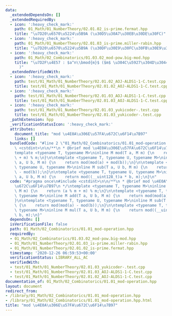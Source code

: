 ```yaml
---
data:
  _extendedDependsOn: []
  _extendedRequiredBy:
  - icon: ':heavy_check_mark:'
    path: 01_Math/01_NumberTheory/02.01.02_is-prime.fermat.hpp
    title: "\u7D20\u6570\u5224\u5B9A (\u30D5\u30A7\u30EB\u30DE\u30FC)"
  - icon: ':heavy_check_mark:'
    path: 01_Math/01_NumberTheory/02.01.03_is-prime.miller-rabin.hpp
    title: "\u7D20\u6570\u5224\u5B9A (\u30DF\u30E9\u30FC\u30FB\u30E9\u30D3\u30F3)"
  - icon: ':heavy_check_mark:'
    path: 01_Math/02_Combinatorics/01.03.02_mod-pow.big-mod.hpp
    title: "\u7D2F\u4E57 : $a^n\\bmod{m}$ ($m$ \u304C\u5927\u304D\u3044\u5834\u5408\
      )"
  _extendedVerifiedWith:
  - icon: ':heavy_check_mark:'
    path: test/01_Math/01_NumberTheory/02.01.02_AOJ-ALDS1-1-C.test.cpp
    title: test/01_Math/01_NumberTheory/02.01.02_AOJ-ALDS1-1-C.test.cpp
  - icon: ':heavy_check_mark:'
    path: test/01_Math/01_NumberTheory/02.01.03_AOJ-ALDS1-1-C.test.cpp
    title: test/01_Math/01_NumberTheory/02.01.03_AOJ-ALDS1-1-C.test.cpp
  - icon: ':heavy_check_mark:'
    path: test/01_Math/01_NumberTheory/02.01.03_yukicoder-.test.cpp
    title: test/01_Math/01_NumberTheory/02.01.03_yukicoder-.test.cpp
  _pathExtension: hpp
  _verificationStatusIcon: ':heavy_check_mark:'
  attributes:
    document_title: "mod \u4E0A\u306E\u57FA\u672C\u6F14\u7B97"
    links: []
  bundledCode: "#line 2 \"01_Math/02_Combinatorics/01.01_mod-operation.hpp\"\n#include\
    \ <cstdint>\n\n/**\n * @brief mod \u4E0A\u306E\u57FA\u672C\u6F14\u7B97\n */\n\
    template <typename T, typename M>\ninline M mod(T a, M m) {\n    return (a % m\
    \ + m) % m;\n}\n\ntemplate <typename T, typename U, typename M>\ninline M add(T\
    \ a, U b, M m) {\n    return mod(mod(a) + mod(b));\n}\n\ntemplate <typename T,\
    \ typename U, typename M>\ninline M sub(T a, U b, M m) {\n    return mod(mod(a)\
    \ - mod(b));\n}\n\ntemplate <typename T, typename U, typename M>\ninline M mul(T\
    \ a, U b, M m) {\n    return mod((__uint128_t)a * b, m);\n}\n"
  code: "#pragma once\n#include <cstdint>\n\n/**\n * @brief mod \u4E0A\u306E\u57FA\
    \u672C\u6F14\u7B97\n */\ntemplate <typename T, typename M>\ninline M mod(T a,\
    \ M m) {\n    return (a % m + m) % m;\n}\n\ntemplate <typename T, typename U,\
    \ typename M>\ninline M add(T a, U b, M m) {\n    return mod(mod(a) + mod(b));\n\
    }\n\ntemplate <typename T, typename U, typename M>\ninline M sub(T a, U b, M m)\
    \ {\n    return mod(mod(a) - mod(b));\n}\n\ntemplate <typename T, typename U,\
    \ typename M>\ninline M mul(T a, U b, M m) {\n    return mod((__uint128_t)a *\
    \ b, m);\n}"
  dependsOn: []
  isVerificationFile: false
  path: 01_Math/02_Combinatorics/01.01_mod-operation.hpp
  requiredBy:
  - 01_Math/02_Combinatorics/01.03.02_mod-pow.big-mod.hpp
  - 01_Math/01_NumberTheory/02.01.03_is-prime.miller-rabin.hpp
  - 01_Math/01_NumberTheory/02.01.02_is-prime.fermat.hpp
  timestamp: '2020-12-26 06:59:53+00:00'
  verificationStatus: LIBRARY_ALL_AC
  verifiedWith:
  - test/01_Math/01_NumberTheory/02.01.03_yukicoder-.test.cpp
  - test/01_Math/01_NumberTheory/02.01.03_AOJ-ALDS1-1-C.test.cpp
  - test/01_Math/01_NumberTheory/02.01.02_AOJ-ALDS1-1-C.test.cpp
documentation_of: 01_Math/02_Combinatorics/01.01_mod-operation.hpp
layout: document
redirect_from:
- /library/01_Math/02_Combinatorics/01.01_mod-operation.hpp
- /library/01_Math/02_Combinatorics/01.01_mod-operation.hpp.html
title: "mod \u4E0A\u306E\u57FA\u672C\u6F14\u7B97"
---
```

